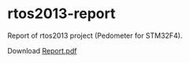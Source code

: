 rtos2013-report
===============

Report of rtos2013 project (Pedometer for STM32F4). 

Download [Report.pdf](https://github.com/emanuele-dedonatis/rtos2013-report/blob/grp12-report/Report.pdf?raw=true)




